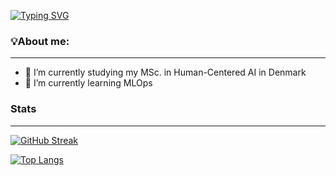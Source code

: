 
[![Typing SVG](https://readme-typing-svg.herokuapp.com?font=Fira+Sans+Condensed&size=16&duration=6000&pause=1000&color=C22DF7&center=true&vCenter=true&width=431&height=30&lines=Hi+there%2C+I'm+Luc%C3%ADa.+Welcome+to+my+github+%F0%9F%8D%93)](https://git.io/typing-svg)


### 💡About me: 
____
- 🔭 I’m currently studying my MSc. in Human-Centered AI in Denmark
- 🌱 I’m currently learning MLOps

### Stats
___

[![GitHub Streak](http://github-readme-streak-stats.herokuapp.com?user=lucialarraona&theme=light&background=FFFFFF)](https://git.io/streak-stats)

[![Top Langs](https://github-readme-stats.vercel.app/api/top-langs/?username=lucialarraona&layout=compact&theme=vision-friendly-light)](https://github.com/anuraghazra/github-readme-stats)

